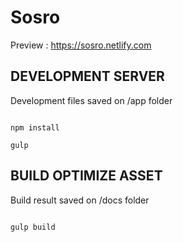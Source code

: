 # Sosro

Preview : https://sosro.netlify.com

## DEVELOPMENT SERVER

Development files saved on /app folder

```

npm install

gulp

```

## BUILD OPTIMIZE ASSET

Build result saved on /docs folder

```

gulp build

```